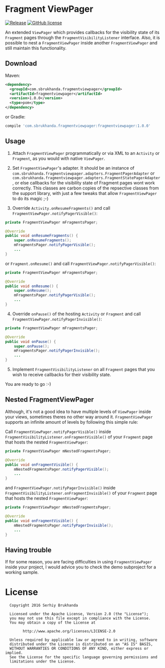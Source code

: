 Fragment ViewPager
========

[![Release](https://img.shields.io/badge/jCenter-1.0.0-brightgreen.svg)](https://bintray.com/sbrukhanda/maven/FragmentViewPager)
[![GitHub license](https://img.shields.io/badge/license-Apache%20Version%202.0-blue.svg)](https://github.com/sbrukhanda/fragmentviewpager/blob/master/LICENSE.txt)

An extended `ViewPager` which provides callbacks for the visibility state of its `Fragment` pages through the `FragmentVisibilityListener` interface. Also, it is possible to nest a `FragmentViewPager` inside another `FragmentViewPager` and still maintain this functionality.

Download
--------

Maven:
```xml
<dependency> 
  <groupId>com.sbrukhanda.fragmentviewpager</groupId> 
  <artifactId>fragmentviewpager</artifactId> 
  <version>1.0.0</version> 
  <type>pom</type> 
</dependency>
```
or Gradle:
```groovy
compile 'com.sbrukhanda.fragmentviewpager:fragmentviewpager:1.0.0'
```

Usage
--------

1) Attach `FragmentViewPager` programmatically or via XML to an `Activity` or `Fragment`, as you would with native `ViewPager`.

2) Set `FragmentViewPager`'s adapter. It should be an instance of `com.sbrukhanda.fragmentviewpager.adapters.FragmentPagerAdapter` or `com.sbrukhanda.fragmentviewpager.adapters.FragmentStatePagerAdapter`, or else callbacks for the visibility state of Fragment pages wont work correctly. This classes are carbon copies of the repsective classes from the support library, with just a few tweaks that allow `FragmentViewPager` to do its magic ;-)

3) Override `Activity.onResumeFragments()` and call `FragmentViewPager.notifyPagerVisible()`:
```java
private FragmentViewPager mFragmentsPager;

@Override
public void onResumeFragments() {
    super.onResumeFragments();
    mFragmentsPager.notifyPagerVisible();
    ...
}
```
or `Fragment.onResume()` and call `FragmentViewPager.notifyPagerVisible()`:
```java
private FragmentViewPager mFragmentsPager;

@Override
public void onResume() {
    super.onResume();
    mFragmentsPager.notifyPagerVisible();
    ...
}
```

4) Override `onPause()` of the hosting `Activity` or `Fragment` and call `FragmentViewPager.notifyPagerInvisible()`: 
```java
private FragmentViewPager mFragmentsPager;

@Override
public void onPause() {
    super.onPause();
    mFragmentsPager.notifyPagerInvisible();
    ...
}
```

5) Implement `FragmentVisibilityListener` on all `Fragment` pages that you wish to receive callbacks for their visibility state.

You are ready to go :-)

Nested FragmentViewPager
--------

Although, it's not a good idea to have multiple levels of `ViewPager` inside your views, sometimes theres no other way around it. `FragmentViewPager` supports an infinite amount of levels by following this simple rule:

Call `FragmentViewPager.notifyPagerVisible()` inside `FragmentVisibilityListener.onFragmentVisible()` of your `Fragment` page that hosts the nested `FragmentViewPager`:
```java
private FragmentViewPager mNestedFragmentsPager;

@Override
public void onFragmentVisible() {
    mNestedFragmentsPager.notifyPagerVisible();
    ...
}
```
and `FragmentViewPager.notifyPagerInvisible()` inside `FragmentVisibilityListener.onFragmentInvisible()` of your `Fragment` page that hosts the nested `FragmentViewPager`:
```java
private FragmentViewPager mNestedFragmentsPager;

@Override
public void onFragmentVisible() {
    mNestedFragmentsPager.notifyPagerInvisible();
    ...
}
```

Having trouble 
--------

If for some reason, you are facing difficulties in using `FragmentViewPager` inside your project, I would advice you to check the demo subproject for a working sample.

License
=======

```
  Copyright 2016 Serhiy Brukhanda

  Licensed under the Apache License, Version 2.0 (the "License");
  you may not use this file except in compliance with the License.
  You may obtain a copy of the License at

        http://www.apache.org/licenses/LICENSE-2.0
  
  Unless required by applicable law or agreed to in writing, software
  distributed under the License is distributed on an "AS IS" BASIS,
  WITHOUT WARRANTIES OR CONDITIONS OF ANY KIND, either express or implied.
  See the License for the specific language governing permissions and
  limitations under the License.
```
